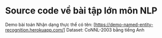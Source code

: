 # Source code về bài tập lớn môn NLP
Demo bài toán Nhận dạng thực thể có tên: [https://demo-named-entity-recognition.herokuapp.com/]
Dataset: CoNNL-2003 bằng tiếng Anh
